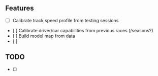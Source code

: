 

## Features

- [ ] Calibrate track speed profile from testing sessions
- [ ] Calibrate driver/car capabilities from previous races (/seasons?)
- [ ] Build model map from data
- [ ] 

## TODO

- [ ] 

